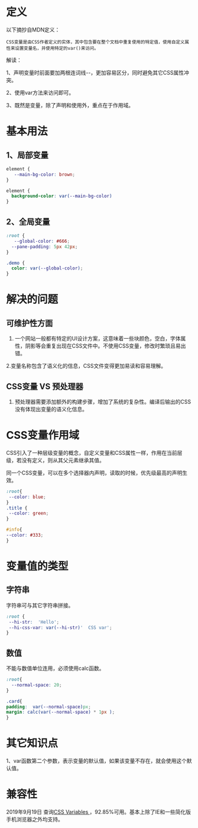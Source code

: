# 定义
以下摘抄自MDN定义：

    CSS变量是由CSS作者定义的实体，其中包含要在整个文档中重复使用的特定值，使用自定义属性来设置变量名，并使用特定的var()来访问。

解读：

1、声明变量时前面要加两根连词线--，更加容易区分，同时避免其它CSS属性冲突。

2、使用var方法来访问即可。

3、既然是变量，除了声明和使用外，重点在于作用域。

# 基本用法
## 1、局部变量

```css
element {
   --main-bg-color: brown;
}

element {
  background-color: var(--main-bg-color)
}
```
## 2、全局变量

```css
:root {
   --global-color: #666;
  --pane-padding: 5px 42px;
}

.demo {
  color: var(--global-color);
}
```

# 解决的问题

##  可维护性方面

1. 一个网站一般都有特定的UI设计方案，这意味着一些块颜色，空白，字体属性，阴影等会重复出现在CSS文件中。不使用CSS变量，修改时繁琐且易出错。

2.变量名称包含了语义化的信息，CSS文件变得更加易读和容易理解。

## CSS变量 VS 预处理器

1. 预处理器需要添加额外的构建步骤，增加了系统的复杂性。编译后输出的CSS没有体现出变量的语义化信息。

# CSS变量作用域

CSS引入了一种层级变量的概念，自定义变量和CSS属性一样，作用在当前层级，若没有定义，则从其父元素继承其值。

同一个CSS变量，可以在多个选择器内声明，读取的时候，优先级最高的声明生效。

```css
:root{
 --color: blue;
}
.title {
 --color: green;
}

#info{
--color: #333;
}
```


# 变量值的类型

## 字符串

字符串可与其它字符串拼接。

```css
:root {
 --hi-str:  'Hello';
 --hi-css-var: var(--hi-str)'  CSS var';
}
```

## 数值

不能与数值单位连用，必须使用calc函数。

```css
:root{
  --normal-space: 20;
}

.card{
padding:  var(--normal-space)px;
margin: calc(var(--normal-space) * 1px );
}
```

# 其它知识点

1、var函数第二个参数，表示变量的默认值，如果该变量不存在，就会使用这个默认值。

# 兼容性

2019年9月19日 查询[CSS Variables ](https://www.caniuse.com/#search=css%20Variables )，92.85%可用。基本上除了IE和一些简化版手机浏览器之外均支持。